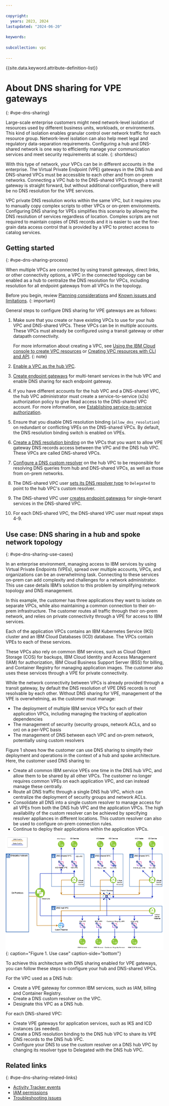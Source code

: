 ```yaml
---

copyright:
  years: 2023, 2024
lastupdated: "2024-06-20"

keywords:

subcollection: vpc

---
```


{{site.data.keyword.attribute-definition-list}}

# About DNS sharing for VPE gateways
{: #vpe-dns-sharing}

Large-scale enterprise customers might need network-level isolation of resources used by different business units, workloads, or environments. This kind of isolation enables granular control over network traffic for each resource group. Network-level isolation can also help meet legal and regulatory data-separation requirements. Configuring a hub and DNS-shared network is one way to efficiently manage your communication services and meet security requirements at scale.
{: shortdesc}

With this type of network, your VPCs can be in different accounts in the enterprise. The Virtual Private Endpoint (VPE) gateways in the DNS hub and DNS-shared VPCs must be accessible to each other and from on-prem networks. Connecting a VPC hub to the DNS-shared VPCs through a transit gateway is straight forward, but without additional configuration, there will be no DNS resolution for the VPE services.

VPC private DNS resolution works within the same VPC, but it requires you to manually copy complex scripts to other VPCs or on-prem environments. Configuring DNS sharing for VPEs simplifies this scenario by allowing the DNS resolution of services regardless of location. Complex scripts are not required to maintain copies of DNS records and it is easier to use the fine-grain data access control that is provided by a VPC to protect access to catalog services.

## Getting started
{: #vpe-dns-sharing-process}

When multiple VPCs are connected by using transit gateways, direct links, or other connectivity options, a VPC in the connected topology can be enabled as a hub to centralize the DNS resolution for VPCs, including resolution for all endpoint gateways from all VPCs in the topology.

Before you begin, review [Planning considerations](/docs/vpc?topic=vpc-vpe-dns-sharing-planning-considerations&interface=ui) and [Known issues and limitations](/docs/vpc?topic=vpc-vpe-dns-sharing-limitations&interface=ui).
{: important}

General steps to configure DNS sharing for VPE gateways are as follows:

1. Make sure that you create or have existing VPCs to use for your hub VPC and DNS-shared VPCs. These VPCs can be in multiple accounts. These VPCs must already be configured using a transit gateway or other datapath connectivity.

   For more information about creating a VPC, see [Using the IBM Cloud console to create VPC resources](/docs/vpc?topic=vpc-creating-a-vpc-using-the-ibm-cloud-console) or [Creating VPC resources with CLI and API](/docs/vpc?topic=vpc-creating-vpc-resources-with-cli-and-api&interface=api).
{: note}

1. [Enable a VPC as the hub VPC](/docs/vpc?topic=vpc-vpe-dns-sharing-configure-hub).
1. [Create endpoint gateways](/docs/vpc?topic=vpc-ordering-endpoint-gateway) for multi-tenant services in the hub VPC and enable DNS sharing for each endpoint gateway.
1. If you have different accounts for the hub VPC and a DNS-shared VPC, the hub VPC administrator must create a service-to-service (s2s) authorization policy to give Read access to the DNS-shared VPC account. For more information, see [Establishing service-to-service authorization](/docs/vpc?topic=vpc-vpe-dns-sharing-s2s-auth&interface=api).
1. Ensure that you disable DNS resolution binding (`allow_dns_resolution`) on redundant or conflicting VPEs on the DNS-shared VPCs. By default, the DNS resolution binding switch is enabled on VPEs.
1. [Create a DNS resolution binding](/docs/vpc?topic=vpc-vpe-dns-sharing-resolution-bindings&interface=ui) on the VPCs that you want to allow VPE gateway DNS records access between the VPC and the DNS hub VPC. These VPCs are called DNS-shared VPCs.
1. [Configure a DNS custom resolver](/docs/dns-svcs?topic=dns-svcs-ui-create-cr) on the hub VPC to be responsible for resolving DNS queries from hub and DNS-shared VPCs, as well as those from on-prem networks.
1. The DNS-shared VPC user [sets its DNS resolver type](/docs/vpc?topic=vpc-configure-dns-resolver&interface=ui) to `Delegated` to point to the hub VPC's custom resolver.
1. The DNS-shared VPC user [creates endpoint gateways](/docs/vpc?topic=vpc-ordering-endpoint-gateway) for single-tenant services in the DNS-shared VPC.
1. For each DNS-shared VPC, the DNS-shared VPC user must repeat steps 4-9.

## Use case: DNS sharing in a hub and spoke network topology
{: #vpe-dns-sharing-use-cases}

In an enterprise environment, managing access to IBM services by using Virtual Private Endpoints (VPEs), spread over multiple accounts, VPCs, and organizations can be an overwhelming task. Connecting to these services on-prem can add complexity and challenges for a network administrator. This use case details IBM’s solution to this problem by simplifying network topology and DNS management.

In this example, the customer has three applications they want to isolate on separate VPCs, while also maintaining a common connection to their on-prem infrastructure. The customer routes all traffic through their on-prem network, and relies on private connectivity through a VPE for access to IBM services.

Each of the application VPCs contains an IBM Kubernetes Service (IKS) cluster and an IBM Cloud Databases (ICD) database. The VPCs contain VPEs to each of these services.

These VPCs also rely on common IBM services, such as Cloud Object Storage (COS) for backups, IBM Cloud Identity and Access Management (IAM) for authorization, IBM Cloud Business Support Server (BSS) for billing, and Container Registry for managing application images. The customer also uses these services through a VPE for private connectivity.

While the network connectivity between VPCs is already provided through a transit gateway, by default the DNS resolution of VPE DNS records is not resolvable by each other. Without DNS sharing for VPE, management of the VPE is overwhelming, as the customer must manage:

* The deployment of multiple IBM service VPCs for each of their application VPCs, including managing the tracking of application dependencies
* The management of security (security groups, network ACLs, and so on) on a per-VPC basis
* The management of DNS between each VPC and on-prem network, potentially using custom resolvers

Figure 1 shows how the customer can use DNS sharing to simplify their deployment and operations in the context of a hub and spoke architecture. Here, the customer used DNS sharing to:

- Create all common IBM service VPEs one time in the DNS hub VPC, and allow them to be shared by all other VPCs. The customer no longer requires common VPEs on each application VPC, and can instead manage these centrally.
- Route all DNS traffic through a single DNS hub VPC, which can centralize the deployment of security groups and network ACLs.
- Consolidate all DNS into a single custom resolver to manage access for all VPEs from both the DNS hub VPC and the application VPCs. The high availability of the custom resolver can be achieved by specifying resolver appliances in different locations. This custom resolver can also be used to configure on-prem connection rules.
- Continue to deploy their applications within the application VPCs.

![Hub and spoke model use case](images/hub-spoke-use-case1.png){: caption="Figure 1. Use case" caption-side="bottom"}

To achieve this architecture with DNS sharing enabled for VPE gateways, you can follow these steps to configure your hub and DNS-shared VPCs.

For the VPC used as a DNS hub:

* Create a VPE gateway for common IBM services, such as IAM, billing and Container Registry.
* Create a DNS custom resolver on the VPC.
* Designate this VPC as a DNS hub.

For each DNS-shared VPC:

* Create VPE gateways for application services, such as IKS and ICD instances (as needed).
* Create a DNS resolution binding to the DNS hub VPC to share its VPE DNS records to the DNS hub VPC.
* Configure your DNS to use the custom resolver on a DNS hub VPC by changing its resolver type to Delegated with the DNS hub VPC.

## Related links
{: #vpe-dns-sharing-related-links}

* [Activity Tracker events](/docs/vpc?topic=vpc-at-events#events-dns-resolution-bindings)
* [IAM permissions](/docs/account?topic=account-iam-service-roles-actions#is.vpc-roles)
* [Troubleshooting issues](/docs/vpc?topic=vpc-troubleshoot-hub-1)
